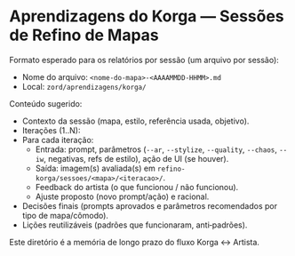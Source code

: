 # Aprendizagens do Korga — Sessões de Refino de Mapas

Formato esperado para os relatórios por sessão (um arquivo por sessão):

- Nome do arquivo: `<nome-do-mapa>-<AAAAMMDD-HHMM>.md`
- Local: `zord/aprendizagens/korga/`

Conteúdo sugerido:

- Contexto da sessão (mapa, estilo, referência usada, objetivo).
- Iterações (1..N):
- Para cada iteração:
  - Entrada: prompt, parâmetros (`--ar`, `--stylize`, `--quality`, `--chaos`, `--iw`, negativas, refs de estilo), ação de UI (se houver).
  - Saída: imagem(s) avaliada(s) em `refino-korga/sessoes/<mapa>/<iteracao>/`.
  - Feedback do artista (o que funcionou / não funcionou).
  - Ajuste proposto (novo prompt/ação) e racional.
- Decisões finais (prompts aprovados e parâmetros recomendados por tipo de mapa/cômodo).
- Lições reutilizáveis (padrões que funcionaram, anti‑padrões).

Este diretório é a memória de longo prazo do fluxo Korga ↔ Artista.
